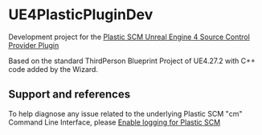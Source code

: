 # UE4PlasticPluginDev
Development project for the [Plastic SCM Unreal Engine 4 Source Control Provider Plugin](https://github.com/SRombauts/UE4PlasticPlugin/)

Based on the standard ThirdPerson Blueprint Project of UE4.27.2 with C++ code added by the Wizard.

## Support and references

To help diagnose any issue related to the underlying Plastic SCM "cm" Command Line Interface, please [Enable logging for Plastic SCM](https://www.plasticscm.com/documentation/technical-articles/kb-enabling-logging-for-plastic-scm-part-i)
